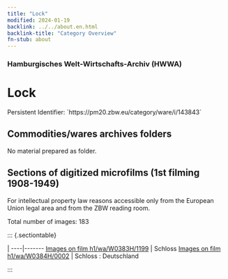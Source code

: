 ```yaml
---
title: "Lock"
modified: 2024-01-19
backlink: ../../about.en.html
backlink-title: "Category Overview"
fn-stub: about
---
```


### Hamburgisches Welt-Wirtschafts-Archiv (HWWA)

# Lock

<div class="hint">Persistent Identifier: `https://pm20.zbw.eu/category/ware/i/143843`</div>







## Commodities/wares archives folders





No material prepared as folder.



<a id="filmsections" />

## Sections of digitized microfilms (1st filming 1908-1949)

<p>For intellectual property law reasons accessible only from the European Union legal area and from the ZBW reading room.</p>



<p>Total number of images: 183</p>




::: {.sectiontable}

 | 
----|-------
<a class="btn" href="https://pm20.zbw.eu/film/h1/wa/W0383H/1199" rel="nofollow">Images on film h1/wa/W0383H/1199</a> | Schloss
<a class="btn" href="https://pm20.zbw.eu/film/h1/wa/W0384H/0002" rel="nofollow">Images on film h1/wa/W0384H/0002</a> | Schloss : Deutschland


:::
















